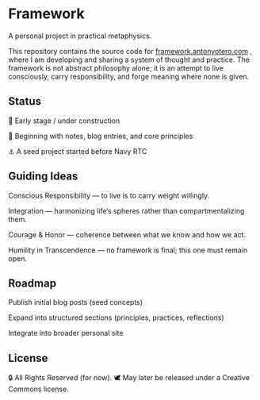 # Framework

A personal project in practical metaphysics.

This repository contains the source code for [framework.antonyotero.com](framework.antonyotero.com)
, where I am developing and sharing a system of thought and practice. The framework is not abstract philosophy alone; it is an attempt to live consciously, carry responsibility, and forge meaning where none is given.

## Status

🚧 Early stage / under construction

🌱 Beginning with notes, blog entries, and core principles

⚓️ A seed project started before Navy RTC

## Guiding Ideas

Conscious Responsibility — to live is to carry weight willingly.

Integration — harmonizing life’s spheres rather than compartmentalizing them.

Courage & Honor — coherence between what we know and how we act.

Humility in Transcendence — no framework is final; this one must remain open.

## Roadmap

 Publish initial blog posts (seed concepts)

 Expand into structured sections (principles, practices, reflections)

 Integrate into broader personal site

## License

🔒 All Rights Reserved (for now).
🕊️ May later be released under a Creative Commons license.